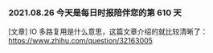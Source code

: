 ### 2021.08.26 今天是每日时报陪伴您的第 610 天

[文章] IO 多路复用是什么意思，这篇文章介绍的就比较清晰了：<https://www.zhihu.com/question/32163005>
